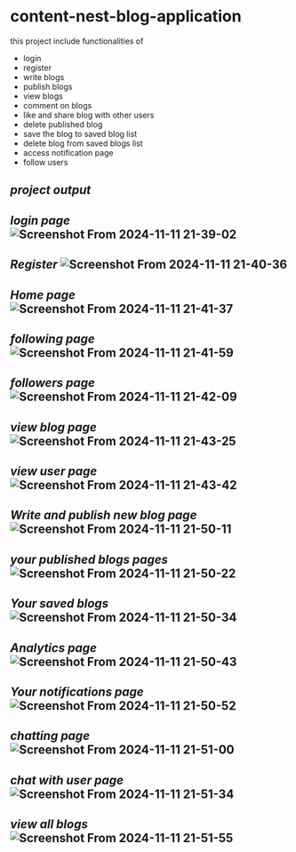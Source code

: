 # content-nest-blog-application

this project include functionalities of
- login
- register
- write blogs
- publish blogs
- view blogs
- comment on blogs
- like and share blog with other users
- delete published blog
- save the blog to saved blog list
- delete blog from saved blogs list
- access notification page
- follow users


## *project output*

***login page***
![Screenshot From 2024-11-11 21-39-02](https://github.com/user-attachments/assets/2796b4b6-1add-4de3-8af3-4e9a0751b2c9)
---
***Register***
![Screenshot From 2024-11-11 21-40-36](https://github.com/user-attachments/assets/0ca2e416-2e95-4969-850b-21e9eb65efe4)
---
***Home page***
![Screenshot From 2024-11-11 21-41-37](https://github.com/user-attachments/assets/7c79d0b2-9b72-4476-a46d-a7912c60b606)
---
***following page***
![Screenshot From 2024-11-11 21-41-59](https://github.com/user-attachments/assets/14292f85-8fcc-458f-ad27-cd07e8ad4402)
---
***followers page***
![Screenshot From 2024-11-11 21-42-09](https://github.com/user-attachments/assets/0a3b33af-3b8e-42da-9417-18ea5260dbfe)
---
***view blog page***
![Screenshot From 2024-11-11 21-43-25](https://github.com/user-attachments/assets/ef329214-1279-4658-b232-fbc9fcb6c69a)
---
***view user page***
![Screenshot From 2024-11-11 21-43-42](https://github.com/user-attachments/assets/0187ceb9-c7b8-4a45-9d8a-5c478b2312b0)
---
***Write and publish new blog page***
![Screenshot From 2024-11-11 21-50-11](https://github.com/user-attachments/assets/c9e97602-850a-4486-81a6-cb0d9b8f7cfd)
---
***your published blogs pages***
![Screenshot From 2024-11-11 21-50-22](https://github.com/user-attachments/assets/7d719324-b139-4f25-80c2-4a7407b05ca6)
---
***Your saved blogs***
![Screenshot From 2024-11-11 21-50-34](https://github.com/user-attachments/assets/1423c012-9f51-4f86-b8b0-bda6a0b4d988)
---
***Analytics page***
![Screenshot From 2024-11-11 21-50-43](https://github.com/user-attachments/assets/b0b23caa-4824-4651-accf-5c001f9ea789)
---
***Your notifications page***
![Screenshot From 2024-11-11 21-50-52](https://github.com/user-attachments/assets/3575382c-4410-43ed-991d-124075648ecb)
---
***chatting page***
![Screenshot From 2024-11-11 21-51-00](https://github.com/user-attachments/assets/74cb2141-11a3-4769-9813-08dd496329ce)
---
***chat with user page***
![Screenshot From 2024-11-11 21-51-34](https://github.com/user-attachments/assets/5c524542-4a85-499c-8615-72655c9530cb)
---
***view all blogs***
![Screenshot From 2024-11-11 21-51-55](https://github.com/user-attachments/assets/ddb7e0a7-a6e7-43ed-bc37-d3db4ae8214b)
---
